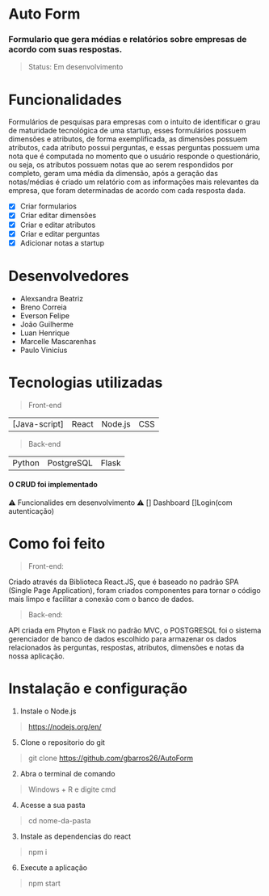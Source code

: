 # Auto Form
 
### Formulario que gera médias e relatórios sobre empresas de acordo com suas respostas. 

> Status: Em desenvolvimento



# Funcionalidades 

 Formulários de pesquisas para empresas com o intuito de identificar o grau de maturidade tecnológica de uma startup, esses formulários possuem dimensões e atributos, de forma exemplificada, as dimensões possuem atributos, cada atributo possui perguntas, e essas perguntas possuem uma nota que é computada no momento que o usuário responde o questionário, ou seja, os atributos possuem notas que ao serem respondidos por completo, geram uma média da dimensão, após a geração das notas/médias é criado um relatório com as informações mais relevantes da empresa, que foram determinadas de acordo com cada resposta dada. 

* [x] Criar formularios
* [x] Criar editar dimensões
* [x] Criar e editar atributos
* [x] Criar e editar perguntas
* [x] Adicionar notas a startup

# Desenvolvedores 

+ Alexsandra Beatriz 
+ Breno Correia 
+ Everson Felipe 
+ João Guilherme 
+ Luan Henrique 
+ Marcelle Mascarenhas 
+ Paulo Vinicíus 
 

 

# Tecnologias utilizadas

> Front-end 

<table> 
 <tr>
  <td> [Java-script] 
    <td>React 
      <td>Node.js 
        <td>CSS 
  
  </table>


 

> Back-end 

 <table>
  <tr>
   <td>Python
    <td>PostgreSQL
     <td>Flask

 </table>
 
 
 
 
#### O CRUD foi implementado

⚠️ Funcionalides em desenvolvimento ⚠️
[] Dashboard 
[]Login(com autenticação)

 

# Como foi feito

> Front-end: 

 Criado através da Biblioteca React.JS, que é baseado no padrão SPA (Single Page Application), foram criados componentes para tornar o código mais limpo e facilitar a conexão com o banco de dados. 

> Back-end: 

 API criada em Phyton e Flask no padrão MVC, o POSTGRESQL foi o sistema gerenciador de banco de dados escolhido para armazenar os dados relacionados às perguntas, respostas, atributos, dimensões e notas da nossa aplicação. 

 # Instalação e configuração
  
  
  1. Instale o Node.js
  > https://nodejs.org/en/
  
  5. Clone o repositorio do git
  > git clone https://github.com/gbarros26/AutoForm
  
  2. Abra o terminal de comando 
  > Windows + R e digite cmd
  
  4. Acesse a sua pasta 
  > cd nome-da-pasta
  
   3. Instale as dependencias do react
  > npm i
  
  6. Execute a aplicação
  > npm start
 
  
